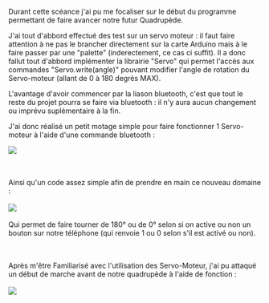 Durant cette scéance j'ai pu me focaliser sur le début du programme permettant de faire avancer notre futur Quadrupède.

J'ai tout d'abbord effectué des test sur un servo moteur : il faut faire attention à ne pas le brancher directement sur la carte Arduino mais à le faire passer par une "palette" (inderectement, ce cas ci suffit).
Il a donc fallut tout d'abbord implémenter la librairie "Servo" qui permet l'accès aux commandes "Servo.write(angle)" pouvant modifier l'angle de rotation du Servo-moteur (allant de 0 à 180 degrès MAX).

L'avantage d'avoir commencer par la liason bluetooth, c'est que tout le reste du projet pourra se faire via bluetooth : il n'y aura aucun changement ou imprévu suplémentaire à la fin.

J'ai donc réalisé un petit motage simple pour faire fonctionner 1 Servo-moteur à l'aide d'une commande bluetooth :

<img src="https://github.com/Lptj01/QUADRUPEDE/assets/153199410/5f86f527-37db-47b2-809b-4408b06c61ba"/>


<br></br>
Ainsi qu'un code assez simple afin de prendre en main ce nouveau domaine :
<br></br>
<img src="https://github.com/Lptj01/QUADRUPEDE/assets/153199410/701a24b0-8341-448a-9a82-a568a2f2fcd2"/>
<br></br>
Qui permet de faire tourner de 180° ou de 0° selon si on active ou non un bouton sur notre téléphone (qui renvoie 1 ou 0 selon s'il est activé ou non).

<br></br>
Après m'être Familiarisé avec l'utilisation des Servo-Moteur, j'ai pu attaqué un début de marche avant de notre quadrupède à l'aide de fonction :
<br></br>
<img src="https://github.com/Lptj01/QUADRUPEDE/assets/153199410/856cb46a-56c5-41b2-8c9c-6b014b06be58" />
<br></br>
